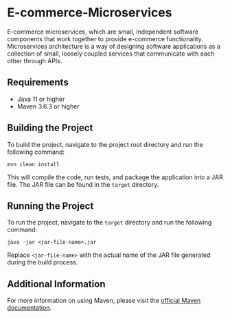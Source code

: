 # E-commerce-Microservices
E-commerce microservices, which are small, independent software components that work together to provide e-commerce functionality. Microservices architecture is a way of designing software applications as a collection of small, loosely coupled services that communicate with each other through APIs.

## Requirements

- Java 11 or higher
- Maven 3.6.3 or higher

## Building the Project

To build the project, navigate to the project root directory and run the following command:

```
mvn clean install
```

This will compile the code, run tests, and package the application into a JAR file. The JAR file can be found in the `target` directory.

## Running the Project

To run the project, navigate to the `target` directory and run the following command:

```
java -jar <jar-file-name>.jar
```

Replace `<jar-file-name>` with the actual name of the JAR file generated during the build process.

## Additional Information

For more information on using Maven, please visit the [official Maven documentation](https://maven.apache.org/guides/index.html).
